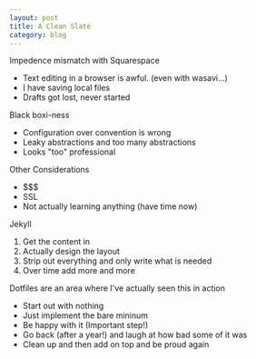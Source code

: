 ```yaml
---
layout: post
title: A Clean Slate
category: blog
---
```


Impedence mismatch with Squarespace

- Text editing in a browser is awful. (even with wasavi...)
- I have saving local files
- Drafts got lost, never started

Black boxi-ness

- Configuration over convention is wrong
- Leaky abstractions and too many abstractions
- Looks "too" professional

Other Considerations

- $$$
- SSL
- Not actually learning anything (have time now)


Jekyll

1. Get the content in
1. Actually design the layout
1. Strip out everything and only write what is needed
1. Over time add more and more
 
Dotfiles are an area where I've actually seen this in action

- Start out with nothing
- Just implement the bare mininum
- Be happy with it (Important step!)
- Go back (after a year!) and laugh at how bad some of it was
- Clean up and then add on top and be proud again
